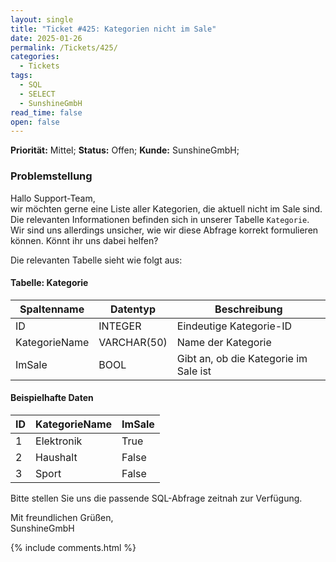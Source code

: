 ```yaml
---
layout: single
title: "Ticket #425: Kategorien nicht im Sale"
date: 2025-01-26
permalink: /Tickets/425/
categories:
  - Tickets
tags:
  - SQL
  - SELECT
  - SunshineGmbH
read_time: false
open: false
---
```


**Priorität:** Mittel; 
**Status:** Offen;
**Kunde:** SunshineGmbH;

### Problemstellung
Hallo Support-Team,  
wir möchten gerne eine Liste aller Kategorien, die aktuell nicht im Sale sind. Die relevanten Informationen befinden sich in unserer Tabelle `Kategorie`. Wir sind uns allerdings unsicher, wie wir diese Abfrage korrekt formulieren können. Könnt ihr uns dabei helfen?

Die relevanten Tabelle sieht wie folgt aus:

#### Tabelle: Kategorie

| Spaltenname    | Datentyp      | Beschreibung                |
|----------------|---------------|-----------------------------|
| ID             | INTEGER       | Eindeutige Kategorie-ID     |
| KategorieName  | VARCHAR(50)   | Name der Kategorie          |
| ImSale         | BOOL          | Gibt an, ob die Kategorie im Sale ist |


#### Beispielhafte Daten

| ID | KategorieName | ImSale |
|----|---------------|--------|
| 1  | Elektronik    | True   |
| 2  | Haushalt      | False  |
| 3  | Sport         | False  |


Bitte stellen Sie uns die passende SQL-Abfrage zeitnah zur Verfügung.

Mit freundlichen Grüßen,  
SunshineGmbH

{% include comments.html %}